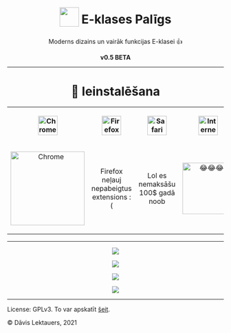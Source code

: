 <h1 align="center">
	<sub>
		<img src="https://github.com/d-avis/e-klases-paligs/raw/master/assets/icon-bg.png" height="45" width="45">
	</sub>
	E-klases Palīgs
</h1>
<p align="center">
	Moderns dizains un vairāk funkcijas E-klasei 👍
</p>
<p align="center">
	<b>v0.5 BETA</b>
</p>

***

<h1 align="center">
	🎉 Ieinstalēšana
</h1>
<p align="center">
	<table align="center">
		<tr>
			<th>
				<p align="center">
					<img alt="Chrome" src="https://upload.wikimedia.org/wikipedia/commons/a/a5/Google_Chrome_icon_%28September_2014%29.svg" width="45" />
				</p>
			</th>
			<th>
				<p align="center">
					<img alt="Firefox" src="https://upload.wikimedia.org/wikipedia/commons/a/a0/Firefox_logo%2C_2019.svg" width="45" />
				</p>
			</th>
			<th>
				<p align="center">
					<img alt="Safari" src="https://upload.wikimedia.org/wikipedia/en/7/71/Safari_14_icon.png" width="45" />
				</p>
			</th>
			<th>
				<p align="center">
					<img alt="Internet Explorer" src="https://upload.wikimedia.org/wikipedia/commons/thumb/1/18/Internet_Explorer_10%2B11_logo.svg/1200px-Internet_Explorer_10%2B11_logo.svg.png" width="45" />
				</p>
			</th>
		</tr>
		<tr>
			<td>
				<p align="center">
					<a href="https://chrome.google.com/webstore/detail/e-klases-palīgs-beta/hplegnbabhacjjchnbdcdccchnepmcde">
						<img alt="Chrome" src="https://storage.googleapis.com/web-dev-uploads/image/WlD8wC6g8khYWPJUsQceQkhXSlv1/HRs9MPufa1J1h5glNhut.png" width="172" />
					</a>
				</p>
			</td>
			<td>
				<p align="center">
					Firefox neļauj nepabeigtus extensions :(
				</p>
			</td>
			<td>
				<p align="center">
					Lol es nemaksāšu 100$ gadā noob
				</p>
			</td>
			<td>
				<p align="center">
					<img alt="😂😂😂" src="https://raw.githubusercontent.com/d-avis/e-klases-paligs/master/assets/readme/laughing.png" width="120">
				</p>
			</td>
		</tr>
	</table>
</p>

***

<p align="center">
	<img src="https://github.com/d-avis/e-klases-paligs/raw/master/assets/screenshot-0.png" />
</p>
<p align="center">
	<img src="https://github.com/d-avis/e-klases-paligs/raw/master/assets/screenshot-1.png"/>
</p>
<p align="center">
	<img src="https://github.com/d-avis/e-klases-paligs/raw/master/assets/screenshot-2.png" />
</p>
<p align="center">
	<img src="https://github.com/d-avis/e-klases-paligs/raw/master/assets/screenshot-3.png" />
</p>

***

License: GPLv3. To var apskatīt [šeit](https://github.com/d-avis/e-klases-paligs/tree/master/LICENSE).

© Dāvis Lektauers, 2021